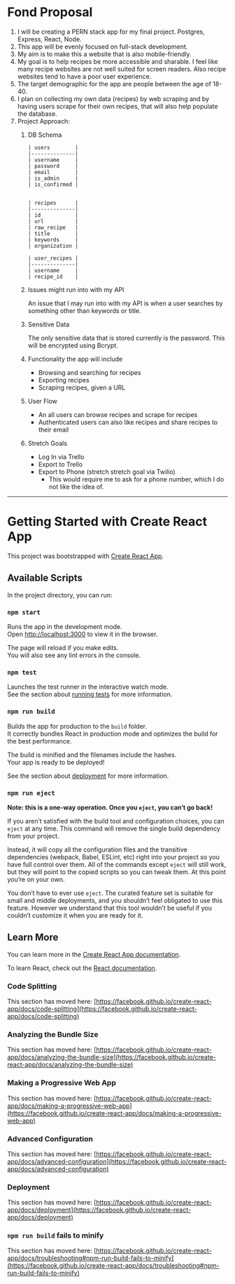 # Fond Proposal

1. I will be creating a PERN stack app for my final project. Postgres, Express, React, Node.
2. This app will be evenly focused on full-stack development.
3. My aim is to make this a website that is also mobile-friendly.
4. My goal is to help recipes be more accessible and sharable. I feel like many recipe websites are not well suited for screen readers. Also recipe websites tend to have a poor user experience.
5. The target demographic for the app are people between the age of 18-40.
6. I plan on collecting my own data (recipes) by web scraping and by having users scrape for their own recipes, that will also help populate the database.
7. Project Approach:
   1. DB Schema


          | users        | 
          |--------------|
          | username     |
          | password     |
          | email        |
          | is_admin     |
          | is_confirmed |


          | recipes      |
          |--------------|
          | id           |
          | url          |
          | raw_recipe   |
          | title        |
          | keywords     |
          | organization |

          | user_recipes |
          |--------------|
          | username     |
          | recipe_id    |

   2. Issues might run into with my API
        
        An issue that I may run into with my API is when a user searches by something other than keywords or title.

   3. Sensitive Data

        The only sensitive data that is stored currently is the password. This will be encrypted using Bcrypt.
   4. Functionality the app will include

        * Browsing and searching for recipes
        * Exporting recipes 
        * Scraping recipes, given a URL
   5. User Flow

        * An all users can browse recipes and scrape for recipes
        * Authenticated users can also like recipes and share recipes to their email
   6. Stretch Goals 

        * Log In via Trello
        * Export to Trello
        * Export to Phone (stretch stretch goal via Twilio) 
          * This would require me to ask for a phone number, which I do not like the idea of.
  
---
# Getting Started with Create React App

This project was bootstrapped with [Create React App](https://github.com/facebook/create-react-app).

## Available Scripts

In the project directory, you can run:

### `npm start`

Runs the app in the development mode.\
Open [http://localhost:3000](http://localhost:3000) to view it in the browser.

The page will reload if you make edits.\
You will also see any lint errors in the console.

### `npm test`

Launches the test runner in the interactive watch mode.\
See the section about [running tests](https://facebook.github.io/create-react-app/docs/running-tests) for more information.

### `npm run build`

Builds the app for production to the `build` folder.\
It correctly bundles React in production mode and optimizes the build for the best performance.

The build is minified and the filenames include the hashes.\
Your app is ready to be deployed!

See the section about [deployment](https://facebook.github.io/create-react-app/docs/deployment) for more information.

### `npm run eject`

**Note: this is a one-way operation. Once you `eject`, you can’t go back!**

If you aren’t satisfied with the build tool and configuration choices, you can `eject` at any time. This command will remove the single build dependency from your project.

Instead, it will copy all the configuration files and the transitive dependencies (webpack, Babel, ESLint, etc) right into your project so you have full control over them. All of the commands except `eject` will still work, but they will point to the copied scripts so you can tweak them. At this point you’re on your own.

You don’t have to ever use `eject`. The curated feature set is suitable for small and middle deployments, and you shouldn’t feel obligated to use this feature. However we understand that this tool wouldn’t be useful if you couldn’t customize it when you are ready for it.

## Learn More

You can learn more in the [Create React App documentation](https://facebook.github.io/create-react-app/docs/getting-started).

To learn React, check out the [React documentation](https://reactjs.org/).

### Code Splitting

This section has moved here: [https://facebook.github.io/create-react-app/docs/code-splitting](https://facebook.github.io/create-react-app/docs/code-splitting)

### Analyzing the Bundle Size

This section has moved here: [https://facebook.github.io/create-react-app/docs/analyzing-the-bundle-size](https://facebook.github.io/create-react-app/docs/analyzing-the-bundle-size)

### Making a Progressive Web App

This section has moved here: [https://facebook.github.io/create-react-app/docs/making-a-progressive-web-app](https://facebook.github.io/create-react-app/docs/making-a-progressive-web-app)

### Advanced Configuration

This section has moved here: [https://facebook.github.io/create-react-app/docs/advanced-configuration](https://facebook.github.io/create-react-app/docs/advanced-configuration)

### Deployment

This section has moved here: [https://facebook.github.io/create-react-app/docs/deployment](https://facebook.github.io/create-react-app/docs/deployment)

### `npm run build` fails to minify

This section has moved here: [https://facebook.github.io/create-react-app/docs/troubleshooting#npm-run-build-fails-to-minify](https://facebook.github.io/create-react-app/docs/troubleshooting#npm-run-build-fails-to-minify)
